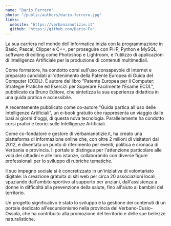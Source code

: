 ```yaml
---
name: "Dario Ferrero"
photo: "/public/authors/dario-ferrero.jpg"
links:
  website: "https://verbanianotizie.it"
  github: "https://github.com/Dario-Fe"
---
```


La sua carriera nel mondo dell'informatica inizia con la programmazione in Basic, Pascal, Clipper e C++, per proseguire con PHP, Python e MySQL, software di editing come Photoshop e Lightroom, e l'utilizzo  di applicazioni di Intelligenza Artificiale per la produzione di contenuti multimediali.

Come formatore, ha condotto corsi sull'uso consapevole di Internet e preparato candidati all'ottenimento della Patente Europea di Guida del Computer (ECDL). È autore del libro "Patente Europea per il Computer: Strategie Pratiche ed Esercizi per Superare Facilmente l'Esame ECDL", pubblicato da Bruno Editore, che sintetizza la sua esperienza didattica in una guida pratica e accessibile.

A recentemente pubblicato come co-autore "Guida partica all'uso delle Intelligenze Artificiali", un e-book gratuito che rappresenta un viaggio dalle basi ai giorni d'oggi, di questa nova tecnologia. Parallelamente ha condotto corsi pratici e teorici sulle Intelligenze Artificiali.

Come co-fondatore e gestore di verbanianotizie.it, ha creato una piattaforma di informazione online che, con oltre 2 milioni di visitatori dal 2012, è diventata un punto di riferimento per eventi, politica e cronaca di Verbania e provincia. Il portale si distingue per l'attenzione particolare alle voci dei cittadini e alle loro istanze, collaborando con diverse figure professionali per lo sviluppo di rubriche tematiche.

Il suo impegno sociale si è concretizzato in un'iniziativa di volontariato digitale: la creazione gratuita di siti web per circa 20 associazioni locali, spaziando dall'ambito sportivo al supporto per anziani, dall'assistenza a donne in difficoltà alla prevenzione della salute, fino all'aiuto ai bambini del territorio.

Un progetto significativo è stato lo sviluppo e la gestione dei contenuti di un portale dedicato all'escursionismo nella provincia del Verbano-Cusio-Ossola, che ha contribuito alla promozione del territorio e delle sue bellezze naturalistiche.